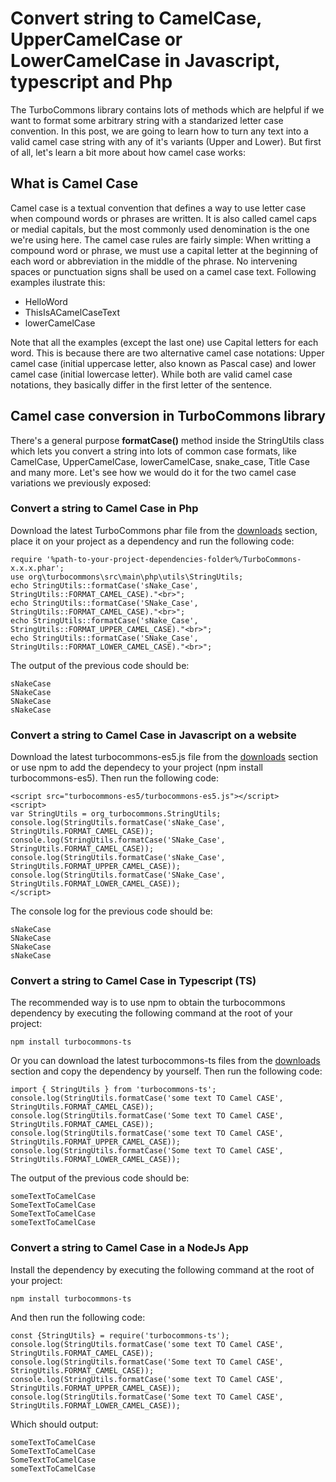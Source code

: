 # Convert string to CamelCase, UpperCamelCase or LowerCamelCase in Javascript, typescript and Php

The TurboCommons library contains lots of methods which are helpful if we want to format some arbitrary string with a standarized letter case convention. In this post, we are going to learn how to turn any text into a valid camel case string with any of it's variants (Upper and Lower). But first of all, let's learn a bit more about how camel case works:

## What is Camel Case

Camel case is a textual convention that defines a way to use letter case when compound words or phrases are written. It is also called camel caps or medial capitals, but the most commonly used denomination is the one we're using here. The camel case rules are fairly simple: When writting a compound word or phrase, we must use a capital letter at the beginning of each word or abbreviation in the middle of the phrase. No intervening spaces or punctuation signs shall be used on a camel case text. Following examples ilustrate this:

- HelloWord
- ThisIsACamelCaseText
- lowerCamelCase

Note that all the examples (except the last one) use Capital letters for each word. This is because there are two alternative camel case notations: Upper camel case (initial uppercase letter, also known as Pascal case) and lower camel case (initial lowercase letter). While both are valid camel case notations, they basically differ in the first letter of the sentence.

## Camel case conversion in TurboCommons library

There's a general purpose **formatCase()** method inside the StringUtils class which lets you convert a string into lots of common case formats, like CamelCase, UpperCamelCase, lowerCamelCase, snake_case, Title Case and many more. Let's see how we would do it for the two camel case variations we previously exposed:

### Convert a string to Camel Case in Php

Download the latest TurboCommons phar file from the [downloads](https://turboframework.org/en/download) section, place it on your project as a dependency and run the following code:

```
require '%path-to-your-project-dependencies-folder%/TurboCommons-x.x.x.phar';
use org\turbocommons\src\main\php\utils\StringUtils;
echo StringUtils::formatCase('sNake_Case', StringUtils::FORMAT_CAMEL_CASE)."<br>";
echo StringUtils::formatCase('SNake_Case', StringUtils::FORMAT_CAMEL_CASE)."<br>";
echo StringUtils::formatCase('sNake_Case', StringUtils::FORMAT_UPPER_CAMEL_CASE)."<br>";
echo StringUtils::formatCase('SNake_Case', StringUtils::FORMAT_LOWER_CAMEL_CASE)."<br>";
```

The output of the previous code should be:

```
sNakeCase
SNakeCase
SNakeCase
sNakeCase
```

### Convert a string to Camel Case in Javascript on a website

Download the latest turbocommons-es5.js file from the [downloads](https://turboframework.org/en/download) section or use npm to add the dependecy to your project (npm install turbocommons-es5). Then run the following code: 

```
<script src="turbocommons-es5/turbocommons-es5.js"></script>
<script>
var StringUtils = org_turbocommons.StringUtils;
console.log(StringUtils.formatCase('sNake_Case', StringUtils.FORMAT_CAMEL_CASE));
console.log(StringUtils.formatCase('SNake_Case', StringUtils.FORMAT_CAMEL_CASE));
console.log(StringUtils.formatCase('sNake_Case', StringUtils.FORMAT_UPPER_CAMEL_CASE));
console.log(StringUtils.formatCase('SNake_Case', StringUtils.FORMAT_LOWER_CAMEL_CASE));
</script>
```

The console log for the previous code should be:

```
sNakeCase
SNakeCase
SNakeCase
sNakeCase
```

### Convert a string to Camel Case in Typescript (TS)

The recommended way is to use npm to obtain the turbocommons dependency by executing the following command at the root of your project:

```
npm install turbocommons-ts
```

Or you can download the latest turbocommons-ts files from the [downloads](https://turboframework.org/en/download) section and copy the dependency by yourself. Then run the following code:

```
import { StringUtils } from 'turbocommons-ts';
console.log(StringUtils.formatCase('some text TO Camel CASE', StringUtils.FORMAT_CAMEL_CASE));
console.log(StringUtils.formatCase('Some text TO Camel CASE', StringUtils.FORMAT_CAMEL_CASE));
console.log(StringUtils.formatCase('some text TO Camel CASE', StringUtils.FORMAT_UPPER_CAMEL_CASE));
console.log(StringUtils.formatCase('Some text TO Camel CASE', StringUtils.FORMAT_LOWER_CAMEL_CASE));
```

The output of the previous code should be:

```
someTextToCamelCase
SomeTextToCamelCase
SomeTextToCamelCase
someTextToCamelCase
```

### Convert a string to Camel Case in a NodeJs App

Install the dependency by executing the following command at the root of your project:

```
npm install turbocommons-ts
```

And then run the following code:

```
const {StringUtils} = require('turbocommons-ts');
console.log(StringUtils.formatCase('some text TO Camel CASE', StringUtils.FORMAT_CAMEL_CASE));
console.log(StringUtils.formatCase('Some text TO Camel CASE', StringUtils.FORMAT_CAMEL_CASE));
console.log(StringUtils.formatCase('some text TO Camel CASE', StringUtils.FORMAT_UPPER_CAMEL_CASE));
console.log(StringUtils.formatCase('Some text TO Camel CASE', StringUtils.FORMAT_LOWER_CAMEL_CASE));
```

Which should output:

```
someTextToCamelCase
SomeTextToCamelCase
SomeTextToCamelCase
someTextToCamelCase
```